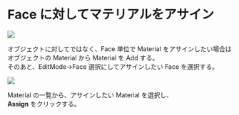 # Face に対してマテリアルをアサイン

<!-- SUMMARY:Face に対してマテリアルをアサイン -->

![](https://gyazo.com/b5d0498b65600de95162019c3577f94c.png)

オブジェクトに対してではなく、Face 単位で Material をアサインしたい場合は  
オブジェクトの Material から Material を Add する。  
そのあと、EditMode→Face 選択にしてアサインしたい Face を選択する。

![](https://gyazo.com/93b2221528b72796e5991037788ee340.png)

Material の一覧から、アサインしたい Material を選択し、  
**Assign** をクリックする。
